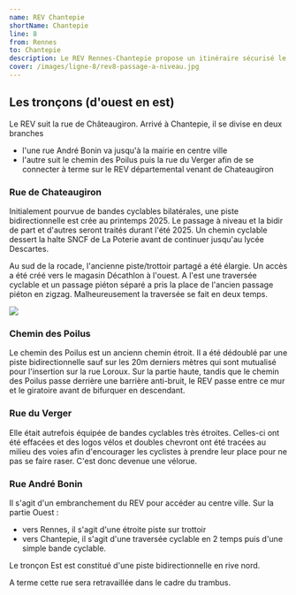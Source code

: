 ```yaml
---
name: REV Chantepie
shortName: Chantepie
line: 8
from: Rennes
to: Chantepie
description: Le REV Rennes-Chantepie propose un itinéraire sécurisé le long de la rue de Chateaugiron, y compris la traversée du passage à niveau.
cover: /images/ligne-8/rev8-passage-a-niveau.jpg
---
```


## Les tronçons (d'ouest en est)

Le REV suit la rue de Châteaugiron.
Arrivé à Chantepie, il se divise en deux branches
* l'une rue André Bonin va jusqu'à la mairie en centre ville
* l'autre suit le chemin des Poilus puis la rue du Verger afin de se connecter à terme sur le REV départemental venant de Chateaugiron

### Rue de Chateaugiron

Initialement pourvue de bandes cyclables bilatérales, une piste bidirectionnelle est crée au printemps 2025.
Le passage à niveau et la bidir de part et d'autres seront traités durant l'été 2025.
Un chemin cyclable dessert la halte SNCF de La Poterie avant de continuer jusqu'au lycée Descartes.

Au sud de la rocade, l'ancienne piste/trottoir partagé a été élargie.
Un accès a été créé vers le magasin Décathlon à l'ouest.
A l'est une traversée cyclable et un passage piéton séparé a pris la place de l'ancien passage piéton en zigzag. Malheureusement la traversée se fait en deux temps.

![](/images/ligne-8/rev8-kerautret-botmel.jpg)

### Chemin des Poilus

Le chemin des Poilus est un ancienn chemin étroit.
Il a été dédoublé par une piste bidirectionnelle sauf sur les 20m derniers mètres qui sont mutualisé pour l'insertion sur la rue Loroux.
Sur la partie haute, tandis que le chemin des Poilus passe derrière une barrière anti-bruit, le REV passe entre ce mur et le giratoire avant de bifurquer en descendant.

### Rue du Verger

Elle était autrefois équipée de bandes cyclables très étroites.
Celles-ci ont été effacées et des logos vélos et doubles chevront ont été tracées au milieu des voies afin d'encourager les cyclistes à prendre leur place pour ne pas se faire raser.
C'est donc devenue une vélorue.


### Rue André Bonin

Il s'agit d'un embranchement du REV pour accéder au centre ville.
Sur la partie Ouest :
* vers Rennes, il s'agit d'une étroite piste sur trottoir
* vers Chantepie, il s'agit d'une traversée cyclable en 2 temps puis d'une simple bande cyclable.

Le tronçon Est est constitué d'une piste bidirectionnelle en rive nord.

A terme cette rue sera retravaillée dans le cadre du trambus.